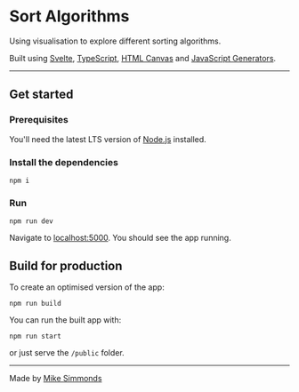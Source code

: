 # Sort Algorithms

Using visualisation to explore different sorting algorithms.

Built using [Svelte](https://svelte.dev), [TypeScript](https://www.typescriptlang.org), [HTML Canvas](https://developer.mozilla.org/ms/docs/Web/API/Canvas_API) and [JavaScript Generators](https://developer.mozilla.org/en-US/docs/Web/JavaScript/Reference/Global_Objects/Generator).

---

## Get started

### Prerequisites

You'll need the latest LTS version of [Node.js](https://nodejs.dev/) installed.

### Install the dependencies

```
npm i
```

### Run

```
npm run dev
```

Navigate to [localhost:5000](http://localhost:5000). You should see the app running.

## Build for production

To create an optimised version of the app:

```
npm run build
```

You can run the built app with:

```
npm run start
```

or just serve the `/public` folder.

---

Made by [Mike Simmonds](https://mike.id)

